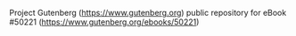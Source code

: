Project Gutenberg (https://www.gutenberg.org) public repository for
eBook #50221 (https://www.gutenberg.org/ebooks/50221)
